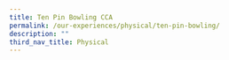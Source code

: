 ```yaml
---
title: Ten Pin Bowling CCA
permalink: /our-experiences/physical/ten-pin-bowling/
description: ""
third_nav_title: Physical
---
```

